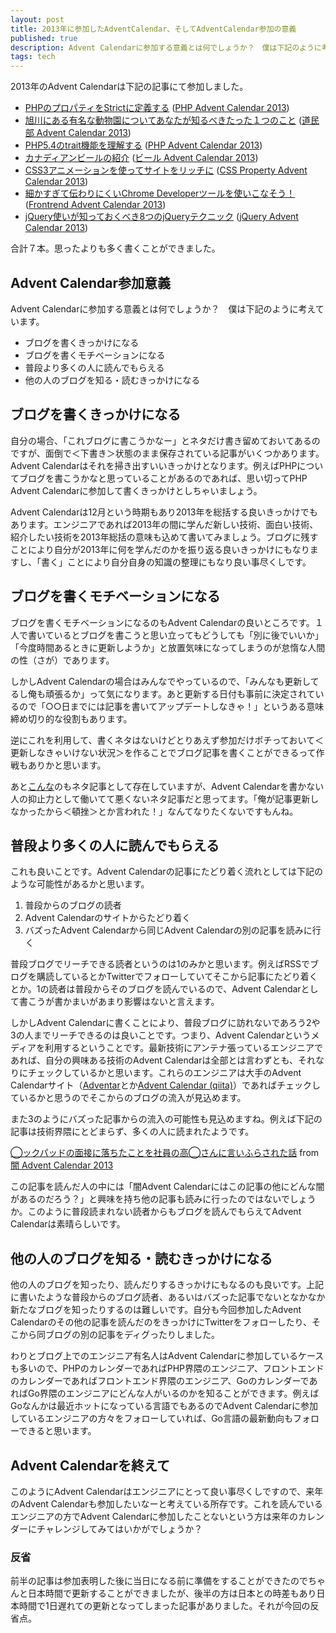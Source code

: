 ```yaml
---
layout: post
title: 2013年に参加したAdventCalendar、そしてAdventCalendar参加の意義
published: true
description: Advent Calendarに参加する意義とは何でしょうか？　僕は下記のように考えています。 ブログを書くきっかけになる ブログを書くモチベーションになる 普段より多くの人に読んでもらえる 他の人のブログを知る・読むきっかけになる
tags: tech
---
```


2013年のAdvent Calendarは下記の記事にて参加しました。

* [PHPのプロパティをStrictに定義する](http://blog.toshimaru.net/php-force-property/) ([PHP Advent Calendar 2013](http://www.adventar.org/calendars/101))
* [旭川にある有名な動物園についてあなたが知るべきたった１つのこと](http://blog.toshimaru.net/one-thing-you-should-know-about-asahikawa/) ([道民部 Advent Calendar 2013](http://www.adventar.org/calendars/77))
* [PHP5.4のtrait機能を理解する](http://blog.toshimaru.net/php-trait/) ([PHP Advent Calendar 2013](http://www.adventar.org/calendars/101))
* [カナディアンビールの紹介](http://blog.toshimaru.net/canadian-beers/) ([ビール Advent Calendar 2013](http://www.adventar.org/calendars/86))
* [CSS3アニメーションを使ってサイトをリッチに](http://blog.toshimaru.net/css-animation/) ([CSS Property Advent Calendar 2013](http://www.adventar.org/calendars/57))
* [細かすぎて伝わりにくいChrome Developerツールを使いこなそう！](http://blog.toshimaru.net/chrome-dev-tool/) ([Frontrend Advent Calendar 2013](http://www.adventar.org/calendars/62))
* [jQuery使いが知っておくべき8つのjQueryテクニック](http://blog.toshimaru.net/jquery-8-tips/) ([jQuery Advent Calendar 2013](http://www.adventar.org/calendars/135))

合計７本。思ったよりも多く書くことができました。

## Advent Calendar参加意義

Advent Calendarに参加する意義とは何でしょうか？　僕は下記のように考えています。

* ブログを書くきっかけになる
* ブログを書くモチベーションになる
* 普段より多くの人に読んでもらえる
* 他の人のブログを知る・読むきっかけになる

## ブログを書くきっかけになる

自分の場合、「これブログに書こうかなー」とネタだけ書き留めておいてあるのですが、面倒で＜下書き＞状態のまま保存されている記事がいくつかあります。Advent Calendarはそれを掃き出すいいきっかけとなります。例えばPHPについてブログを書こうかなと思っていることがあるのであれば、思い切ってPHP Advent Calendarに参加して書くきっかけとしちゃいましょう。

Advent Calendarは12月という時期もあり2013年を総括する良いきっかけでもあります。エンジニアであれば2013年の間に学んだ新しい技術、面白い技術、紹介したい技術を2013年総括の意味も込めて書いてみましょう。ブログに残すことにより自分が2013年に何を学んだのかを振り返る良いきっかけにもなりますし、「書く」ことにより自分自身の知識の整理にもなり良い事尽くしです。

## ブログを書くモチベーションになる

ブログを書くモチベーションになるのもAdvent Calendarの良いところです。１人で書いているとブログを書こうと思い立ってもどうしても「別に後でいいか」「今度時間あるときに更新しようか」と放置気味になってしまうのが怠惰な人間の性（さが）であります。

しかしAdvent Calendarの場合はみんなでやっているので、「みんなも更新してるし俺も頑張るか」って気になります。あと更新する日付も事前に決定されているので「○○日までには記事を書いてアップデートしなきゃ！」というある意味締め切り的な役割もあります。

逆にこれを利用して、書くネタはないけどとりあえず参加だけポチっておいて＜更新しなきゃいけない状況＞を作ることでブログ記事を書くことができるって作戦もありかと思います。

あと[こんな](http://dic.nicovideo.jp/a/%E9%A0%93%E6%8C%AB%E3%81%97%E3%81%9F%E6%8A%80%E8%A1%93%E7%B3%BB%E3%82%A2%E3%83%89%E3%83%99%E3%83%B3%E3%83%88%E3%82%AB%E3%83%AC%E3%83%B3%E3%83%80%E3%83%BC%E3%81%AE%E4%B8%80%E8%A6%A7(2013%E5%B9%B4))のもネタ記事として存在していますが、Advent Calendarを書かない人の抑止力として働いてて悪くないネタ記事だと思ってます。「俺が記事更新しなかったから＜頓挫＞とか言われた！」なんてなりたくないですもんね。

## 普段より多くの人に読んでもらえる

これも良いことです。Advent Calendarの記事にたどり着く流れとしては下記のような可能性があるかと思います。

1. 普段からのブログの読者
2. Advent Calendarのサイトからたどり着く
3. バズったAdvent Calendarから同じAdvent Calendarの別の記事を読みに行く

普段ブログでリーチできる読者というのは1のみかと思います。例えばRSSでブログを購読しているとかTwitterでフォローしていてそこから記事にたどり着くとか。1の読者は普段からそのブログを読んでいるので、Advent Calendarとして書こうが書かまいがあまり影響はないと言えます。

しかしAdvent Calendarに書くことにより、普段ブログに訪れないであろう2や3の人までリーチできるのは良いことです。つまり、Advent Calendarというメディアを利用するということです。最新技術にアンテナ張っているエンジニアであれば、自分の興味ある技術のAdvent Calendarは全部とは言わずとも、それなりにチェックしているかと思います。これらのエンジニアは大手のAdvent Calendarサイト（[Adventar](http://www.adventar.org/)とか[Advent Calendar (qiita)](http://qiita.com/advent-calendar)）であればチェックしているかと思うのでそこからのブログの流入が見込めます。

また3のようにバズった記事からの流入の可能性も見込めますね。例えば下記の記事は技術界隈にとどまらず、多くの人に読まれたようです。

[◯ックパッドの面接に落ちたことを社員の高◯さんに言いふらされた話](http://blog.jugyo.org/post/70240698465) from [闇 Advent Calendar 2013](http://www.adventar.org/calendars/252)

この記事を読んだ人の中には「闇Advent Calendarにはこの記事の他にどんな闇があるのだろう？」と興味を持ち他の記事も読みに行ったのではないでしょうか。このように普段読まれない読者からもブログを読んでもらえてAdvent Calendarは素晴らしいです。

## 他の人のブログを知る・読むきっかけになる

他の人のブログを知ったり、読んだりするきっかけにもなるのも良いです。上記に書いたような普段からのブログ読者、あるいはバズった記事でないとなかなか新たなブログを知ったりするのは難しいです。自分も今回参加したAdvent Calendarのその他の記事を読んだのをきっかけにTwitterをフォローしたり、そこから同ブログの別の記事をディグったりしました。

わりとブログ上でのエンジニア有名人はAdvent Calendarに参加しているケースも多いので、PHPのカレンダーであればPHP界隈のエンジニア、フロントエンドのカレンダーであればフロントエンド界隈のエンジニア、GoのカレンダーであればGo界隈のエンジニアにどんな人がいるのかを知ることができます。例えばGoなんかは最近ホットになっている言語でもあるのでAdvent Calendarに参加しているエンジニアの方々をフォローしていれば、Go言語の最新動向もフォローできると思います。

## Advent Calendarを終えて

このようにAdvent Calendarはエンジニアにとって良い事尽くしですので、来年のAdvent Calendarも参加したいなーと考えている所存です。これを読んでいるエンジニアの方でAdvent Calendarに参加したことないという方は来年のカレンダーにチャレンジしてみてはいかがでしょうか？

### 反省

前半の記事は参加表明した後に当日になる前に準備をすることができたのでちゃんと日本時間で更新することができましたが、後半の方は日本との時差もあり日本時間で1日遅れての更新となってしまった記事がありました。それが今回の反省点。
